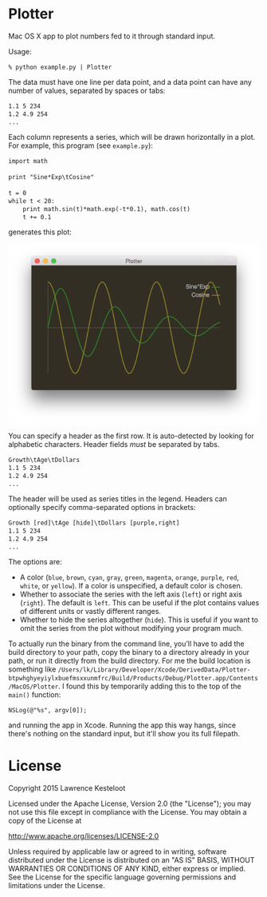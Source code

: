 # Plotter

Mac OS X app to plot numbers fed to it through standard input.

Usage:

    % python example.py | Plotter

The data must have one line per data point, and a data point can
have any number of values, separated by spaces or tabs:

    1.1 5 234
    1.2 4.9 254
    ...

Each column represents a series, which will be drawn horizontally in
a plot. For example, this program (see `example.py`):

    import math

    print "Sine*Exp\tCosine"

    t = 0
    while t < 20:
        print math.sin(t)*math.exp(-t*0.1), math.cos(t)
        t += 0.1

generates this plot:

![Screenshot of Plotter](screenshot.png)

You can specify a header as the first row. It is auto-detected by looking
for alphabetic characters. Header fields _must_ be separated by tabs.

    Growth\tAge\tDollars
    1.1 5 234
    1.2 4.9 254
    ...

The header will be used as series titles in the legend. Headers can
optionally specify comma-separated options in brackets:

    Growth [red]\tAge [hide]\tDollars [purple,right]
    1.1 5 234
    1.2 4.9 254
    ...

The options are:

- A color (`blue`, `brown`, `cyan`, `gray`, `green`, `magenta`, `orange`,
  `purple`, `red`, `white`, or `yellow`). If a color is unspecified, a default
  color is chosen.
- Whether to associate the series with the left axis (`left`) or right axis (`right`). The
  default is `left`. This can be useful if the plot contains values of different units
  or vastly different ranges.
- Whether to hide the series altogether (`hide`). This is useful if you want to omit the
  series from the plot without modifying your program much.

To actually run the binary from the command line, you'll have to add the build directory
to your path, copy the binary to a directory already in your path, or run it
directly from the build directory. For me the build location is something like
`/Users/lk/Library/Developer/Xcode/DerivedData/Plotter-btpwhghyeyiylxbuefmsxxunmfrc/Build/Products/Debug/Plotter.app/Contents/MacOS/Plotter`. I found this by temporarily adding this to
the top of the `main()` function:

    NSLog(@"%s", argv[0]);

and running the app in Xcode. Running the app this way hangs, since there's nothing
on the standard input, but it'll show you its full filepath.

# License

Copyright 2015 Lawrence Kesteloot

Licensed under the Apache License, Version 2.0 (the "License");
you may not use this file except in compliance with the License.
You may obtain a copy of the License at

   http://www.apache.org/licenses/LICENSE-2.0

Unless required by applicable law or agreed to in writing, software
distributed under the License is distributed on an "AS IS" BASIS,
WITHOUT WARRANTIES OR CONDITIONS OF ANY KIND, either express or implied.
See the License for the specific language governing permissions and
limitations under the License.

